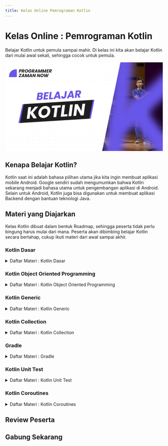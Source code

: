 ```yaml
---
title: Kelas Online Pemrograman Kotlin
---
```


# Kelas Online : Pemrograman Kotlin

Belajar Kotlin untuk pemula sampai mahir. Di kelas ini kita akan belajar Kotlin dari mulai awal sekali, sehingga cocok untuk pemula.

![Kotlin](/img/kelas-online/big/kotlin.jpg)

## Kenapa Belajar Kotlin?

Kotlin saat ini adalah bahasa pilihan utama jika kita ingin membuat aplikasi mobile Android. Google sendiri sudah mengumumkan
bahwa Kotlin sekarang menjadi bahasa utama untuk pengembangan aplikasi di Android. Selain untuk Android, Kotlin juga 
bisa digunakan untuk membuat aplikasi Backend dengan bantuan teknologi Java.

## Materi yang Diajarkan

Kelas Kotlin dibuat dalam bentuk Roadmap, sehingga peserta tidak perlu bingung harus mulai dari mana.
Peserta akan dibimbing belajar Kotlin secara bertahap, cukup ikuti materi dari awal sampai akhir.

### Kotlin Dasar

<details>
<summary>Daftar Materi : Kotlin Dasar</summary>

```text
Pengenalan Kotlin
Program Hello World
Tipe Data Number
Tipe Data Character
Tipe Data Boolean
Tipe Data String
Variable
Tipe Data Array
Tipe Data Range
Operasi Matematika
Operasi Perbandingan
Operasi Boolean
If Expression
When Expression
For Loop
While Loop
Do While Loop
Break dan Continue
Function
Function Parameter
Function Default Argument
Function Named Argument
Unit Returtning Function
Function Return Type
Single Expression Function
Function Varargs Parameter
Extension Function
Function Infix Notation
Function Scope
Return if dan When
Recursive Function
Tail Recursive Function
Lambda Expression
Higher Order Function
Anonymous Function
Closure
Inline Function
Label
Package dan Import
Main Parameter
Komentar
Materi Selanjutnya
```

</details>

### Kotlin Object Oriented Programming

<details>
<summary>Daftar Materi : Kotlin Object Oriented Programming</summary>

```text
Apa itu Object Oriented Programming?
Class
Object
Properties
Constructor
Initializer Block
Secondary Constructor
Properties di Constructor
Function
Function Overloading
this Keyword
Inheritance
Function Overriding
Properties Overriding
super Keyword
super Constructor
Any Class
Type Check dan Casts
toString() Function
equals() Function
hashCode() Function
Abstract Class
Abstract Properties dan Function
Getter dan Setter
Late Initialized Properties
Interface
Visibility Modifier
Extension Function
Extension Properties
Data Class
Sealed Class
Inner Class
Anonymous Class
Enum Class
Singleton Object
Companion Object
Type Alias
Inline Class
Delegation
Lazy Properties
Observable Properties
Destructuring Declaration
Operator Overloading
Null Safety
Exception
Annotation
Annotation Target
Reflection
Scope Function
Polymorphism
Materi Selanjutnya
```

</details>

### Kotlin Generic

<details>
<summary>Daftar Materi : Kotlin Generic</summary>

```text
Pengenalan Generic
Generic Class
Generic Function
Invariant
Covariant
Contravariant
Generic Constraint
Type Projection
Star Projection
Type Erasure
Comparable Interface
ReadOnlyProperty Interface
ReadWriteProperty Interface
ObservableProperty Interface
Generic Extension Function
Materi Selanjutnya
```

</details>

### Kotlin Collection

<details>
<summary>Daftar Materi : Kotlin Collection</summary>

```text
Pengenalan Collection
List
Set
Pair
Map
Collection
Iterable
Iterator
Konversi Collection
Collection Operations
Mapping
Zipping
Association
Flattening
String Representation
Filtering
Partitioning
Testing
Plus dan Minus Operators
Grouping
Slicing
Take dan Drop
Chunked
Windowed
Retrieve by Position
Retrieve by Condition
Retrieve by Random
Checking Existance
Ordering
Custom Order
Reverse Order
Random Order
Aggregate
Fold dan Reduce
Grouping Interface
List Specific Operations
Set Specific Operations
Map Specific Operations
Sequence
Properties di Map
Destructuring Declaration di Map
Materi Selanjutnya
```

</details>

### Gradle

<details>
<summary>Daftar Materi : Gradle</summary>

```text
Pengenalan Gradle
Menginstall Gradle
Membuat Project
Struktur Project
Gradle Task
Gradle Properties
Build Project
Dependency Management
Membuat Distribution File
Multi module Project
Materi Selanjutnya
```

</details>

### Kotlin Unit Test

<details>
<summary>Daftar Materi : Kotlin Unit Test</summary>

```text
Pengenalan Software Testing
Pengenalan JUnit
Membuat Test
Manggunakan Assertions
Mengubah Nama Test
Menonaktifkan Test
Sebelum dan Setelah Test
Membatalkan Test
Menggunakan Assumptions
Test Berdasarkan Kondisi
Menggunakan Tag
Urutan Eksekusi Test
Siklus Hidup Test
Test di dalam Test
Informasi Test
Dependency Injection di Test
Pewarisan di Test
Test Berulang
Test dengan Parameter
Timeout di Test
Eksekusi Test Secara Parallel
Pengenalan Mocking
Mocking di Test
Verifikasi di Mocking
Materi Selanjutnya
```

</details>

### Kotlin Coroutines

<details>
<summary>Daftar Materi : Kotlin Coroutines</summary>

```text
00:00:00 - Pendahuluan
00:02:39 - Pengenalan Parallel Programming
00:10:59 - Membuat Project
00:17:00 - Thread Utama
00:21:09 - Membuat Thread
00:29:30 - Multiple Thread
00:33:16 - Menggunakan Executor Service
00:48:27 - Future
01:01:30 - Pengenalan Concurrency Programming
01:11:41 - Pengenalan Coroutine
01:24:09 - Membuat Coroutine
01:29:10 - Coroutine Sangat Ringan
01:38:31 - Job
01:47:51 - joinAll Function
01:50:47 - Cancellable Coroutine
01:58:50 - Setelah Coroutine di Cancel
02:02:14 - Timeout
02:10:01 - Sequential Suspend Function
02:17:20 - Async Function
02:22:44 - awaitAll Function
02:25:57 - Coroutine Context
02:33:48 - Coroutine Dispatcher
02:48:40 - Membuat Coroutine Dispatcher
02:52:54 - withContext Function
02:57:57 - Non Cancelable Coroutine
03:03:53 - Coroutine Scope
03:13:23 - coroutineScope Function
03:20:05 - Coroutine Scope Parent & Child
03:24:38 - Coroutine Parent & Chile
03:28:35 - cancelChildren Function
03:31:08 - Memberi Nama Coroutine
03:35:35 - Menggabungkan Context Element
03:38:28 - yield Function
03:43:33 - awaitCancellation Function
03:46:40 - Exception Handling
03:56:13 - Supervisor Job
04:02:19 - supervisorScope Function
04:05:33 - Exception Handler di Job vs Supervisor Job
04:12:17 - Mutex
04:20:13 - Semaphore
04:23:27 - Asynchronous Flow
04:29:23 - Flow Operator
04:33:29 - Flow Exception
04:37:53 - Cancellable Flow
04:40:56 - Channel
04:47:01 - Channel Backpressure
04:55:52 - Channel Buffer Overflow
05:00:18 - Channel Undelivered Element
05:04:11 - produce Function
05:07:59 - Broadcast Channel
05:16:08 - Conflated Broadcast Channel
05:22:12 - Actor
05:27:09 - ticker Function
05:32:04 - Shared Flow
05:42:48 - State Flow
05:49:53 - select Function
05:59:23 - Materi Selanjutnya
```

</details>

## Review Peserta

## Gabung Sekarang
